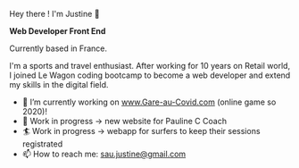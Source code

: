Hey there ! I'm Justine 👋

**Web Developer Front End**

Currently based in France.

I'm a sports and travel enthusiast.
After working for 10 years on Retail world, I joined Le Wagon coding bootcamp to become a web developer and extend my skills in the digital field.


  * 🔭 I’m currently working on www.Gare-au-Covid.com (online game so 2020)!
  * 🌱 Work in progress -> new website for Pauline C Coach
  * 🏄 Work in progress -> webapp for surfers to keep their sessions registrated
  * 📫 How to reach me: sau.justine@gmail.com
